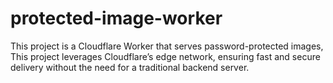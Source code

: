 # protected-image-worker
This project is a Cloudflare Worker that serves password-protected images, This project leverages Cloudflare’s edge network, ensuring fast and secure delivery without the need for a traditional backend server.
